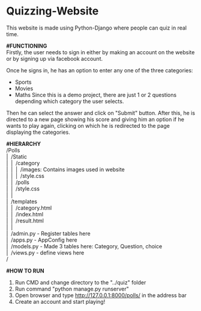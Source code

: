 # Quizzing-Website
This website is made using Python-Django where people can quiz in real time.

**#FUNCTIONING**<br />
Firstly, the user needs to sign in either by making an account on the website or by signing up via facebook account.

Once he signs in, he has an option to enter any one of the three categories:
  - Sports
  - Movies
  - Maths
Since this is a demo project, there are just 1 or 2 questions depending which category the user selects.

Then he can select the answer and click on "Submit" button. After this, he is directed to a new page showing his score and giving him an option if he wants to play again, clicking on which he is redirected to the page displaying the categories.

**#HIERARCHY**<br />
  /Polls<br />
  |  &nbsp;/Static<br />
  |  &nbsp;|  &nbsp;/category<br />
  |  &nbsp;|  &nbsp;|  &nbsp;/images: Contains images used in website<br />
  |  &nbsp;|  &nbsp;|  &nbsp;/style.css<br />
  |  &nbsp;|  &nbsp;/polls<br />
  |  &nbsp;|    &nbsp;/style.css<br />
  |  &nbsp;|<br />
  |  &nbsp;/templates<br />
  |  &nbsp;|  &nbsp;/category.html<br />
  |  &nbsp;|  &nbsp;/index.html<br />
  |  &nbsp;|  &nbsp;/result.html<br />
  |  &nbsp;|<br />
  |  &nbsp;/admin.py  - Register tables here<br />
  |  &nbsp;/apps.py   - AppConfig here<br />
  |  &nbsp;/models.py - Made 3 tables here: Category, Question, choice<br />
  |  &nbsp;/views.py  - define views here<br />
  /<br />
    
**#HOW TO RUN**
1. Run CMD and change directory to the "../quiz" folder
2. Run command "python manage.py runserver"
3. Open browser and type http://127.0.0.1:8000/polls/ in the address bar
4. Create an account and start playing!
